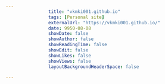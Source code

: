 ---
                title: "vkmki001.github.io"
                tags: [Personal site]
                externalUrl: "https://vkmki001.github.io/"
                date: 9950-08-08
                showDate: false
                showAuthor: false
                showReadingTime: false
                showEdit: false
                showLikes: false
                showViews: false
                layoutBackgroundHeaderSpace: false
                ---
